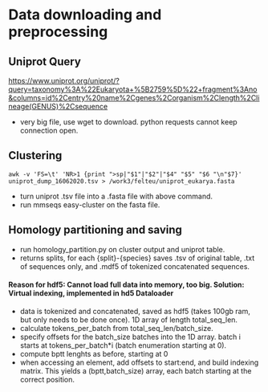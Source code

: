 # Data downloading and preprocessing

## Uniprot Query
https://www.uniprot.org/uniprot/?query=taxonomy%3A%22Eukaryota+%5B2759%5D%22+fragment%3Ano&columns=id%2Centry%20name%2Cgenes%2Corganism%2Clength%2Clineage(GENUS)%2Csequence
 - very big file, use wget to download. python requests cannot keep connection open.

## Clustering

    awk -v 'FS=\t' 'NR>1 {print ">sp|"$1"|"$2"|"$4" "$5" "$6 "\n"$7}' uniprot_dump_16062020.tsv > /work3/felteu/uniprot_eukarya.fasta

- turn uniprot .tsv file into a .fasta file with above command.
- run mmseqs easy-cluster on the fasta file.

## Homology partitioning and saving

- run homology_partition.py on cluster output and uniprot table.
- returns splits, for each {split}-{species} saves .tsv of original table, .txt of sequences only, and .mdf5 of tokenized concatenated sequences.


#### Reason for hdf5: Cannot load full data into memory, too big. Solution: Virtual indexing, implemented in hd5 Dataloader
- data is tokenized and concatenated, saved as hdf5 (takes 100gb ram, but only needs to be done once). 1D array of length total_seq_len.
- calculate tokens_per_batch from total_seq_len/batch_size.
- specify offsets for the batch_size batches into the 1D array. batch i starts at tokens_per_batch*i (batch enumeration starting at 0).
- compute bptt lenghts as before, starting at 0
- when accessing an element, add offsets to start:end, and build indexing matrix. This yields a (bptt,batch_size) array, each batch starting at the correct position.
